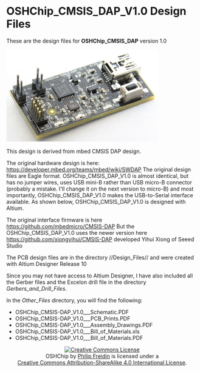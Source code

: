 # OSHChip_CMSIS_DAP_V1.0 Design Files

These are the design files for **OSHChip_CMSIS_DAP** version 1.0

<p><a href="OSHChip_CMSIS_DAP_V1.0.jpg" target="_blank"><img src="OSHChip_CMSIS_DAP_V1.0.jpg" alt="OSHChip_CMSIS_DAP_V1.0" title="OSHChip_CMSIS_DAP_V1.0" width="400"></a></p>

This design is derived from mbed CMSIS DAP design.

The original hardware design is here: https://developer.mbed.org/teams/mbed/wiki/SWDAP
The original design files are Eagle format.
OSHChip_CMSIS_DAP_V1.0 is almost identical, but has no jumper wires,
uses USB mini-B rather than USB micro-B connector (probably a mistake.
I'll change it on the next version to micro-B) and most importantly,
OSHChip_CMSIS_DAP_V1.0 makes the USB-to-Serial interface available.
As shown below, OSHChip_CMSIS_DAP_V1.0 is designed with Altium.

The original interface firmware is here https://github.com/mbedmicro/CMSIS-DAP
But the OSHChip_CMSIS_DAP_V1.0 uses the newer version here 
https://github.com/xiongyihui/CMSIS-DAP developed Yihui Xiong of Seeed Studio


The PCB design files are in the directory //Design_Files// and were
created with Altium Designer Release 10

Since you may not have access to Altium Designer, I have also
included all the Gerber files and the Excelon drill file in the
directory *Gerbers_and_Drill_Files*.

In the *Other_Files* directory, you will find the following:
* OSHChip_CMSIS-DAP_V1.0___Schematic.PDF
* OSHChip_CMSIS-DAP_V1.0___PCB_Prints.PDF
* OSHChip_CMSIS-DAP_V1.0___Assembly_Drawings.PDF
* OSHChip_CMSIS-DAP_V1.0___Bill_of_Materials.xls
* OSHChip_CMSIS-DAP_V1.0___Bill_of_Materials.PDF



<div align="center">
<a rel="license" href="http://creativecommons.org/licenses/by-sa/4.0/">
<img alt="Creative Commons License" style="border-width:0" src="https://i.creativecommons.org/l/by-sa/4.0/88x31.png" />
</a><br />
<span xmlns:dct="http://purl.org/dc/terms/" property="dct:title">
OSHChip</span> by <a xmlns:cc="http://creativecommons.org/ns#" href="www.oshchip.com" 
property="cc:attributionName" rel="cc:attributionURL">Philip Freidin</a>
 is licensed under a <br><a rel="license" href="http://creativecommons.org/licenses/by-sa/4.0/">
 Creative Commons Attribution-ShareAlike 4.0 International License</a>.
</div>
